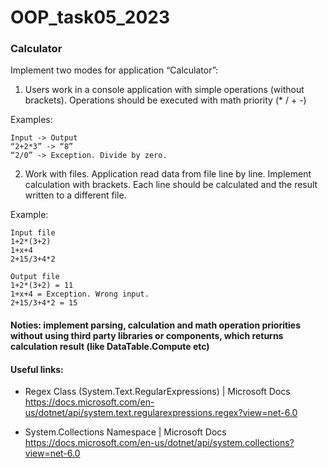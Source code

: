 # OOP_task05_2023
### Calculator

Implement two modes for application “Calculator”:
1) Users work in a console application with simple operations (without brackets). Operations should be executed with math priority (* / + -)

Examples:
```
Input -> Output
“2+2*3” -> “8”
“2/0” -> Exception. Divide by zero.
```

2) Work with files. Application read data from file line by line. Implement calculation with brackets. Each line should be calculated and the result written to a different file.

Example:
```
Input file 
1+2*(3+2)
1+x+4
2+15/3+4*2

Output file
1+2*(3+2) = 11
1+x+4 = Exception. Wrong input.
2+15/3+4*2 = 15
```
#### Noties: implement parsing, calculation and math operation priorities without using third party libraries or components, which returns calculation result (like DataTable.Compute etc)

#### Useful links:
- Regex Class (System.Text.RegularExpressions) | Microsoft Docs
https://docs.microsoft.com/en-us/dotnet/api/system.text.regularexpressions.regex?view=net-6.0

- System.Collections Namespace | Microsoft Docs
https://docs.microsoft.com/en-us/dotnet/api/system.collections?view=net-6.0
 
